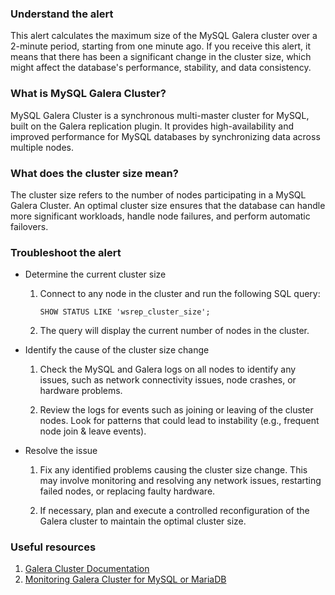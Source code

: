### Understand the alert

This alert calculates the maximum size of the MySQL Galera cluster over a 2-minute period, starting from one minute ago. If you receive this alert, it means that there has been a significant change in the cluster size, which might affect the database's performance, stability, and data consistency.

### What is MySQL Galera Cluster?

MySQL Galera Cluster is a synchronous multi-master cluster for MySQL, built on the Galera replication plugin. It provides high-availability and improved performance for MySQL databases by synchronizing data across multiple nodes.

### What does the cluster size mean?

The cluster size refers to the number of nodes participating in a MySQL Galera Cluster. An optimal cluster size ensures that the database can handle more significant workloads, handle node failures, and perform automatic failovers.

### Troubleshoot the alert

- Determine the current cluster size

  1. Connect to any node in the cluster and run the following SQL query:

     ```
     SHOW STATUS LIKE 'wsrep_cluster_size';
     ```

  2. The query will display the current number of nodes in the cluster.

- Identify the cause of the cluster size change

  1. Check the MySQL and Galera logs on all nodes to identify any issues, such as network connectivity issues, node crashes, or hardware problems.

  2. Review the logs for events such as joining or leaving of the cluster nodes. Look for patterns that could lead to instability (e.g., frequent node join & leave events).

- Resolve the issue

  1. Fix any identified problems causing the cluster size change. This may involve monitoring and resolving any network issues, restarting failed nodes, or replacing faulty hardware.

  2. If necessary, plan and execute a controlled reconfiguration of the Galera cluster to maintain the optimal cluster size.

### Useful resources

1. [Galera Cluster Documentation](https://galeracluster.com/library/documentation/)
2. [Monitoring Galera Cluster for MySQL or MariaDB](https://severalnines.com/database-blog/monitoring-galera-cluster-mysql-or-mariadb)